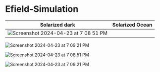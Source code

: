 # Efield-Simulation

Solarized dark             |  Solarized Ocean
:-------------------------:|:-------------------------:
 ![Screenshot 2024-04-23 at 7 08 51 PM](https://github.com/arjunchandra2/Efield-Simulation/assets/144268250/ad52a4d0-aff8-4462-bd6f-a447bad4f2f7) | 
![Screenshot 2024-04-23 at 7 09 21 PM](https://github.com/arjunchandra2/Efield-Simulation/assets/144268250/ef89e5c9-61b0-4ddc-a49b-e0d69fa0aac3)

![Screenshot 2024-04-23 at 7 08 51 PM](https://github.com/arjunchandra2/Efield-Simulation/assets/144268250/ad52a4d0-aff8-4462-bd6f-a447bad4f2f7)

![Screenshot 2024-04-23 at 7 09 21 PM](https://github.com/arjunchandra2/Efield-Simulation/assets/144268250/ef89e5c9-61b0-4ddc-a49b-e0d69fa0aac3)
